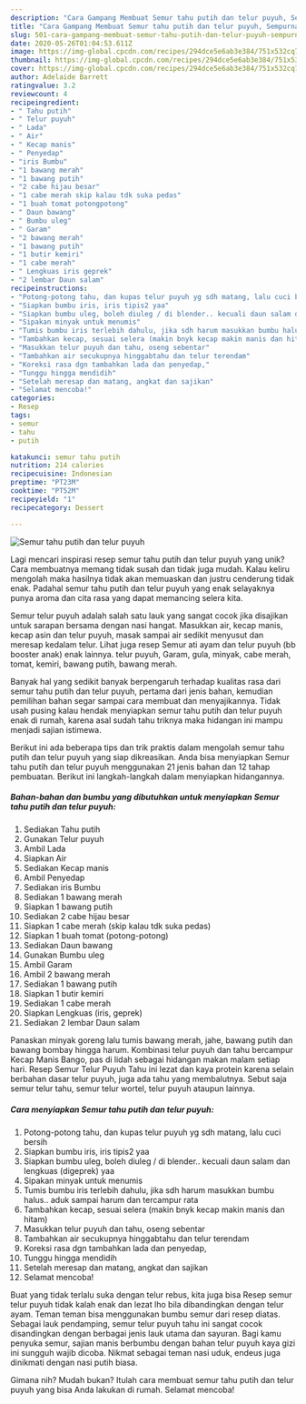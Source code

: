 ```yaml
---
description: "Cara Gampang Membuat Semur tahu putih dan telur puyuh, Sempurna"
title: "Cara Gampang Membuat Semur tahu putih dan telur puyuh, Sempurna"
slug: 501-cara-gampang-membuat-semur-tahu-putih-dan-telur-puyuh-sempurna
date: 2020-05-26T01:04:53.611Z
image: https://img-global.cpcdn.com/recipes/294dce5e6ab3e384/751x532cq70/semur-tahu-putih-dan-telur-puyuh-foto-resep-utama.jpg
thumbnail: https://img-global.cpcdn.com/recipes/294dce5e6ab3e384/751x532cq70/semur-tahu-putih-dan-telur-puyuh-foto-resep-utama.jpg
cover: https://img-global.cpcdn.com/recipes/294dce5e6ab3e384/751x532cq70/semur-tahu-putih-dan-telur-puyuh-foto-resep-utama.jpg
author: Adelaide Barrett
ratingvalue: 3.2
reviewcount: 4
recipeingredient:
- " Tahu putih"
- " Telur puyuh"
- " Lada"
- " Air"
- " Kecap manis"
- " Penyedap"
- "iris Bumbu"
- "1 bawang merah"
- "1 bawang putih"
- "2 cabe hijau besar"
- "1 cabe merah skip kalau tdk suka pedas"
- "1 buah tomat potongpotong"
- " Daun bawang"
- " Bumbu uleg"
- " Garam"
- "2 bawang merah"
- "1 bawang putih"
- "1 butir kemiri"
- "1 cabe merah"
- " Lengkuas iris geprek"
- "2 lembar Daun salam"
recipeinstructions:
- "Potong-potong tahu, dan kupas telur puyuh yg sdh matang, lalu cuci bersih"
- "Siapkan bumbu iris, iris tipis2 yaa"
- "Siapkan bumbu uleg, boleh diuleg / di blender.. kecuali daun salam dan lengkuas (digeprek) yaa"
- "Sipakan minyak untuk menumis"
- "Tumis bumbu iris terlebih dahulu, jika sdh harum masukkan bumbu halus.. aduk sampai harum dan tercampur rata"
- "Tambahkan kecap, sesuai selera (makin bnyk kecap makin manis dan hitam)"
- "Masukkan telur puyuh dan tahu, oseng sebentar"
- "Tambahkan air secukupnya hinggabtahu dan telur terendam"
- "Koreksi rasa dgn tambahkan lada dan penyedap,"
- "Tunggu hingga mendidih"
- "Setelah meresap dan matang, angkat dan sajikan"
- "Selamat mencoba!"
categories:
- Resep
tags:
- semur
- tahu
- putih

katakunci: semur tahu putih 
nutrition: 214 calories
recipecuisine: Indonesian
preptime: "PT23M"
cooktime: "PT52M"
recipeyield: "1"
recipecategory: Dessert

---
```



![Semur tahu putih dan telur puyuh](https://img-global.cpcdn.com/recipes/294dce5e6ab3e384/751x532cq70/semur-tahu-putih-dan-telur-puyuh-foto-resep-utama.jpg)

Lagi mencari inspirasi resep semur tahu putih dan telur puyuh yang unik? Cara membuatnya memang tidak susah dan tidak juga mudah. Kalau keliru mengolah maka hasilnya tidak akan memuaskan dan justru cenderung tidak enak. Padahal semur tahu putih dan telur puyuh yang enak selayaknya punya aroma dan cita rasa yang dapat memancing selera kita.

Semur telur puyuh adalah salah satu lauk yang sangat cocok jika disajikan untuk sarapan bersama dengan nasi hangat. Masukkan air, kecap manis, kecap asin dan telur puyuh, masak sampai air sedikit menyusut dan meresap kedalam telur. Lihat juga resep Semur ati ayam dan telur puyuh (bb booster anak) enak lainnya. telur puyuh, Garam, gula, minyak, cabe merah, tomat, kemiri, bawang putih, bawang merah.

Banyak hal yang sedikit banyak berpengaruh terhadap kualitas rasa dari semur tahu putih dan telur puyuh, pertama dari jenis bahan, kemudian pemilihan bahan segar sampai cara membuat dan menyajikannya. Tidak usah pusing kalau hendak menyiapkan semur tahu putih dan telur puyuh enak di rumah, karena asal sudah tahu triknya maka hidangan ini mampu menjadi sajian istimewa.


Berikut ini ada beberapa tips dan trik praktis dalam mengolah semur tahu putih dan telur puyuh yang siap dikreasikan. Anda bisa menyiapkan Semur tahu putih dan telur puyuh menggunakan 21 jenis bahan dan 12 tahap pembuatan. Berikut ini langkah-langkah dalam menyiapkan hidangannya.

<!--inarticleads1-->

##### Bahan-bahan dan bumbu yang dibutuhkan untuk menyiapkan Semur tahu putih dan telur puyuh:

1. Sediakan  Tahu putih
1. Gunakan  Telur puyuh
1. Ambil  Lada
1. Siapkan  Air
1. Sediakan  Kecap manis
1. Ambil  Penyedap
1. Sediakan iris Bumbu
1. Sediakan 1 bawang merah
1. Siapkan 1 bawang putih
1. Sediakan 2 cabe hijau besar
1. Siapkan 1 cabe merah (skip kalau tdk suka pedas)
1. Siapkan 1 buah tomat (potong-potong)
1. Sediakan  Daun bawang
1. Gunakan  Bumbu uleg
1. Ambil  Garam
1. Ambil 2 bawang merah
1. Sediakan 1 bawang putih
1. Siapkan 1 butir kemiri
1. Sediakan 1 cabe merah
1. Siapkan  Lengkuas (iris, geprek)
1. Sediakan 2 lembar Daun salam


Panaskan minyak goreng lalu tumis bawang merah, jahe, bawang putih dan bawang bombay hingga harum. Kombinasi telur puyuh dan tahu bercampur Kecap Manis Bango, pas di lidah sebagai hidangan makan malam setiap hari. Resep Semur Telur Puyuh Tahu ini lezat dan kaya protein karena selain berbahan dasar telur puyuh, juga ada tahu yang membalutnya. Sebut saja semur telur tahu, semur telur wortel, telur puyuh ataupun lainnya. 

<!--inarticleads2-->

##### Cara menyiapkan Semur tahu putih dan telur puyuh:

1. Potong-potong tahu, dan kupas telur puyuh yg sdh matang, lalu cuci bersih
1. Siapkan bumbu iris, iris tipis2 yaa
1. Siapkan bumbu uleg, boleh diuleg / di blender.. kecuali daun salam dan lengkuas (digeprek) yaa
1. Sipakan minyak untuk menumis
1. Tumis bumbu iris terlebih dahulu, jika sdh harum masukkan bumbu halus.. aduk sampai harum dan tercampur rata
1. Tambahkan kecap, sesuai selera (makin bnyk kecap makin manis dan hitam)
1. Masukkan telur puyuh dan tahu, oseng sebentar
1. Tambahkan air secukupnya hinggabtahu dan telur terendam
1. Koreksi rasa dgn tambahkan lada dan penyedap,
1. Tunggu hingga mendidih
1. Setelah meresap dan matang, angkat dan sajikan
1. Selamat mencoba!


Buat yang tidak terlalu suka dengan telur rebus, kita juga bisa Resep semur telur puyuh tidak kalah enak dan lezat lho bila dibandingkan dengan telur ayam. Teman teman bisa menggunakan bumbu semur dari resep diatas. Sebagai lauk pendamping, semur telur puyuh tahu ini sangat cocok disandingkan dengan berbagai jenis lauk utama dan sayuran. Bagi kamu penyuka semur, sajian manis berbumbu dengan bahan telur puyuh kaya gizi ini sungguh wajib dicoba. Nikmat sebagai teman nasi uduk, endeus juga dinikmati dengan nasi putih biasa. 

Gimana nih? Mudah bukan? Itulah cara membuat semur tahu putih dan telur puyuh yang bisa Anda lakukan di rumah. Selamat mencoba!
